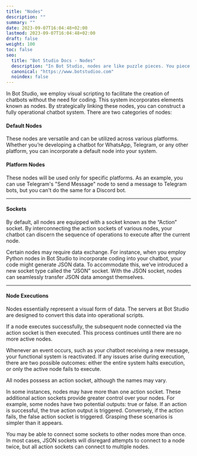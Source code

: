 ```yaml
---
title: "Nodes"
description: ""
summary: ""
date: 2023-09-07T16:04:48+02:00
lastmod: 2023-09-07T16:04:48+02:00
draft: false
weight: 100
toc: false
seo:
  title: "Bot Studio Docs - Nodes"
  description: "In Bot Studio, nodes are like puzzle pieces. You piece them together to easily create your chatbots. Click here to learn more."
  canonical: "https://www.botstudioo.com"
  noindex: false
---
```


In Bot Studio, we employ visual scripting to facilitate the creation of chatbots without the need for coding. This system incorporates elements known as nodes. By strategically linking these nodes, you can construct a fully operational chatbot system. There are two categories of nodes:

#### Default Nodes

These nodes are versatile and can be utilized across various platforms. Whether you’re developing a chatbot for WhatsApp, Telegram, or any other platform, you can incorporate a default node into your system.

#### Platform Nodes

These nodes will be used only for specific platforms. As an example, you can use Telegram's "Send Message" node to send a message to Telegram bots, but you can't do the same for a Discord bot.

---

#### Sockets

By default, all nodes are equipped with a socket known as the “Action” socket. By interconnecting the action sockets of various nodes, your chatbot can discern the sequence of operations to execute after the current node.

Certain nodes may require data exchange. For instance, when you employ Python nodes in Bot Studio to incorporate coding into your chatbot, your code might generate JSON data. To accommodate this, we’ve introduced a new socket type called the “JSON” socket. With the JSON socket, nodes can seamlessly transfer JSON data amongst themselves.

---

#### Node Executions

Nodes essentially represent a visual form of data. The servers at Bot Studio are designed to convert this data into operational scripts.

If a node executes successfully, the subsequent node connected via the action socket is then executed. This process continues until there are no more active nodes.

Whenever an event occurs, such as your chatbot receiving a new message, your functional system is reactivated. If any issues arise during execution, there are two possible outcomes: either the entire system halts execution, or only the active node fails to execute.

All nodes possess an action socket, although the names may vary.

In some instances, nodes may have more than one action socket. These additional action sockets provide greater control over your nodes. For example, some nodes have two potential outputs: true or false. If an action is successful, the true action output is triggered. Conversely, if the action fails, the false action socket is triggered. Grasping these scenarios is simpler than it appears.

You may be able to connect some sockets to other nodes more than once. In most cases, JSON sockets will disregard attempts to connect to a node twice, but all action sockets can connect to multiple nodes.
